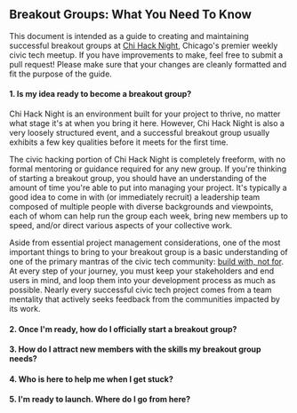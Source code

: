 ## Breakout Groups: What You Need To Know

This document is intended as a guide to creating and maintaining successful breakout groups at [Chi Hack Night](https://chihacknight.org), Chicago's premier weekly civic tech meetup. If you have improvements to make, feel free to submit a pull request! Please make sure that your changes are cleanly formatted and fit the purpose of the guide.


#### 1. Is my idea ready to become a breakout group?

Chi Hack Night is an environment built for your project to thrive, no matter what stage it's at when you bring it here. However, Chi Hack Night is also a very loosely structured event, and a successful breakout group usually exhibits a few key qualities before it meets for the first time.

The civic hacking portion of Chi Hack Night is completely freeform, with no formal mentoring or guidance required for any new group. If you're thinking of starting a breakout group, you should have an understanding of the amount of time you're able to put into managing your project. It's typically a good idea to come in with (or immediately recruit) a leadership team composed of multiple people with diverse backgrounds and viewpoints, each of whom can help run the group each week, bring new members up to speed, and/or direct various aspects of your collective work.

Aside from essential project management considerations, one of the most important things to bring to your breakout group is a basic understanding of one of the primary mantras of the civic tech community: [build with, not for](https://www.newamerica.org/oti/blog/build-with-not-for-a-civictech-manifesto/). At every step of your journey, you must keep your stakeholders and end users in mind, and loop them into your development process as much as possible. Nearly every successful civic tech project comes from a team mentality that actively seeks feedback from the communities impacted by its work.


#### 2. Once I'm ready, how do I officially start a breakout group?




#### 3. How do I attract new members with the skills my breakout group needs?




#### 4. Who is here to help me when I get stuck?




#### 5. I'm ready to launch. Where do I go from here?